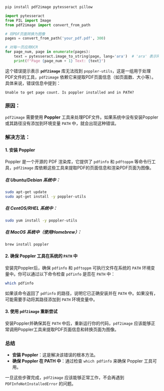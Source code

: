 ```bash
pip install pdf2image pytesseract pillow
```

```python
import pytesseract
from PIL import Image
from pdf2image import convert_from_path

# 将PDF页面转换为图像
pages = convert_from_path('your_pdf.pdf', 300)

# 对每一页应用OCR
for page_num, page in enumerate(pages):
    text = pytesseract.image_to_string(page, lang='ara')  # 'ara' 表示阿拉伯语
    print(f"Page {page_num + 1} Text: {text}")

```

这个错误提示表示 **`pdf2image`** 库无法找到 `poppler-utils`，这是一组用于处理PDF文件的工具，`pdf2image` 依赖它来提取PDF页面信息（如页面数、大小等）。具体来说，错误信息中提到：

```
Unable to get page count. Is poppler installed and in PATH?
```

### 原因：
`pdf2image` 需要使用 **Poppler** 工具来处理PDF文件。如果系统中没有安装Poppler或其路径没有添加到环境变量 `PATH` 中，就会出现这种错误。

### 解决方法：

#### 1. 安装 Poppler

Poppler 是一个开源的 PDF 渲染库，它提供了 `pdfinfo` 和 `pdftoppm` 等命令行工具，`pdf2image` 库依赖这些工具来提取PDF的页面信息和渲染PDF页面为图像。

##### 在 **Ubuntu/Debian** 系统中：
```bash
sudo apt-get update
sudo apt-get install -y poppler-utils
```

##### 在 **CentOS/RHEL** 系统中：
```bash
sudo yum install -y poppler-utils
```

##### 在 **MacOS** 系统中（使用Homebrew）：
```bash
brew install poppler
```

#### 2. 确保 Poppler 工具在系统的 `PATH` 中

安装完Poppler后，确保 `pdfinfo` 和 `pdftoppm` 可执行文件在系统的 `PATH` 环境变量中。你可以通过以下命令检查 `pdfinfo` 是否在 `PATH` 中：

```bash
which pdfinfo
```

如果该命令返回了 `pdfinfo` 的路径，说明它已正确安装并在 `PATH` 中。如果没有，可能需要手动将其路径添加到 `PATH` 环境变量中。

#### 3. 使用 `pdf2image` 重新尝试

安装Poppler并确保其在 `PATH` 中后，重新运行你的代码，`pdf2image` 应该能够正常调用Poppler工具来提取PDF页面信息和转换页面为图像。

### 总结

- **安装 Poppler**：这是解决该错误的根本方法。
- **确保 Poppler 在 PATH 中**：通过检查 `which pdfinfo` 来确保 Poppler 工具可用。
  
一旦这些步骤完成，`pdf2image` 应该能够正常工作，不会再遇到 `PDFInfoNotInstalledError` 的问题。